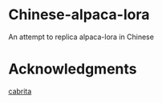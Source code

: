 # Chinese-alpaca-lora

An attempt to replica alpaca-lora in Chinese



# Acknowledgments

[cabrita](https://github.com/22-hours/cabrita )
